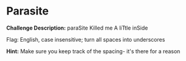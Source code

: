 # Parasite
**Challenge Description:** paraSite Killed me A liTtle inSide

Flag: English, case insensitive; turn all spaces into underscores

**Hint:** Make sure you keep track of the spacing- it's there for a reason
